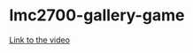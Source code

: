 # lmc2700-gallery-game

[Link to the video](https://drive.google.com/file/d/176XfstE49_GI0iKdTrdhuLci1QxCM8u5/view?usp=sharing)
